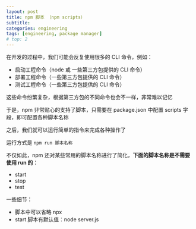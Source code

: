 ```yaml
---
layout: post
title: npm 脚本 （npm scripts）
subtitle:
categories: engineering
tags: [engineering, package manager]
# top: 2
---
```


在开发的过程中，我们可能会反复使用很多的 CLI 命令，例如：

- 启动工程命令（node 或 一些第三方包提供的 CLI 命令）
- 部署工程命令（一些第三方包提供的 CLI 命令）
- 测试工程命令（一些第三方包提供的 CLI 命令）

这些命令纷繁复杂，根据第三方包的不同命令也会不一样，非常难以记忆

于是，npm 非常贴心的支持了脚本，只需要在 package.json 中配置 scripts 字段，即可配置各种脚本名称

之后，我们就可以运行简单的指令来完成各种操作了

运行方式是 `npm run 脚本名称`

不仅如此，npm 还对某些常用的脚本名称进行了简化，**下面的脚本名称是不需要使用 run 的**：

- start
- stop
- test

一些细节：

- 脚本中可以省略 npx
- start 脚本有默认值：node server.js
